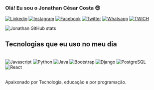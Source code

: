 ### Olá! Eu sou o Jonathan César Costa 😎

[![Linkedin](https://img.shields.io/badge/LinkedIn-0077B5?style=for-the-badge&logo=linkedin&logoColor=white)](https://www.linkedin.com/in/johncesarscosta/)
[![Instagram](https://img.shields.io/badge/Instagram-E4405F?style=for-the-badge&logo=instagram&logoColor=white)](https://www.instagram.com/johncesarscosta/)
[![Facebook](https://img.shields.io/badge/Facebook-1877F2?style=for-the-badge&logo=facebook&logoColor=white)](https://www.facebook.com/jhoncaesar)
[![Twitter](https://img.shields.io/badge/Twitter-1DA1F2?style=for-the-badge&logo=twitter&logoColor=white)](https://twitter.com/Johncesarofc)
[![Whatsapp](https://img.shields.io/badge/WhatsApp-25D366?style=for-the-badge&logo=whatsapp&logoColor=white)](https://api.whatsapp.com/send/?phone=5561995085602&text&type=phone_number&app_absent=0)
[![TWICH](https://img.shields.io/badge/Twitch-9146FF?style=for-the-badge&logo=twitch&logoColor=white)](https://www.twitch.tv/john__venom)

![Jonathan GitHub stats](https://github-readme-stats.vercel.app/api?username=jonathancscosta&show_icons=true&theme=radical)

## Tecnologias que eu uso no meu dia
<div Style="display: inline_block"><br/>
<img align="center" alt="Javascript" src="https://img.shields.io/badge/JavaScript-F7DF1E?style=for-the-badge&logo=javascript&logoColor=black" >
<img align="center" alt="Python" src="https://img.shields.io/badge/Python-3776AB?style=for-the-badge&logo=python&logoColor=white" >
<img align="center" alt="Java" src="https://img.shields.io/badge/Java-ED8B00?style=for-the-badge&logo=openjdk&logoColor=white" >
<img align="center" alt="Bootstrap" src="https://img.shields.io/badge/Bootstrap-563D7C?style=for-the-badge&logo=bootstrap&logoColor=white" >
<img align="center" alt="Django" src="https://img.shields.io/badge/Django-092E20?style=for-the-badge&logo=django&logoColor=white" >
<img align="center" alt="PostgreSQL" src="https://img.shields.io/badge/PostgreSQL-316192?style=for-the-badge&logo=postgresql&logoColor=white" >
<img align="center" alt="React" src="https://img.shields.io/badge/React-20232A?style=for-the-badge&logo=react&logoColor=61DAFB" >
</div><br/>

Apaixonado por Tecnologia, educação e por programação.

